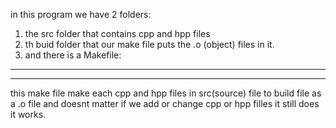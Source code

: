 in this program we have 2 folders:
1) the src folder that contains cpp and hpp files
2) th buid folder that our make file puts the .o (object) files in it.
3) and there is a Makefile:
-----------------------------
-----------------------------

this make file make each cpp and hpp files in src(source) file to build file as a .o file and doesnt matter if we add or change cpp or hpp filles 
it still does it works.

